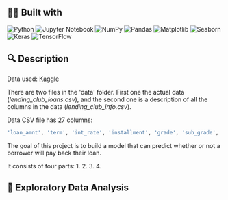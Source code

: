 ## 👨‍💻 Built with
![Python](https://img.shields.io/badge/Python-FFD43B?style=for-the-badge&logo=python&logoColor=blue)
![Jupyter Notebook](https://img.shields.io/badge/Jupyter-1476FE.svg?&style=for-the-badge&logo=Jupyter&logoColor=white)
![NumPy](https://img.shields.io/badge/numpy-%23013243.svg?style=for-the-badge&logo=numpy&logoColor=white)
![Pandas](https://img.shields.io/badge/Pandas-2C2D72?style=for-the-badge&logo=pandas&logoColor=white)
![Matplotlib](https://img.shields.io/badge/Matplotlib-9933CC.svg?style=for-the-badge&logo=Matplotlib&logoColor=black)
![Seaborn](https://img.shields.io/badge/Seaborn-%23E7EEF0.svg?style=for-the-badge&logoColor=black)
![Keras](https://img.shields.io/badge/Keras-%23D00000.svg?style=for-the-badge&logo=Keras&logoColor=white)
![TensorFlow](https://img.shields.io/badge/TensorFlow-217346.svg?style=for-the-badge&logo=TensorFlow&logoColor=white)
## 🔍  Description

Data used: [Kaggle](https://www.kaggle.com/wordsforthewise/lending-club)

There are two files in the 'data' folder. First one the actual data (*lending_club_loans.csv*), and the second one is a description of all the columns in the data (*lending_club_info.csv*).

Data CSV file has 27 columns:

```bash
'loan_amnt', 'term', 'int_rate', 'installment', 'grade', 'sub_grade', 'emp_title', 'emp_length', 'home_ownership', 'annual_inc', 'verification_status', 'issue_d', 'loan_status', 'purpose', 'title', 'dti', 'earliest_cr_line', 'open_acc', 'pub_rec', 'revol_bal', 'revol_util', 'total_acc', 'initial_list_status', 'application_type', 'mort_acc', 'pub_rec_bankruptcies', 'address'
```

The goal of this project is to build a model that can predict whether or not a borrower will pay back their loan.

It consists of four parts:
1.
2.
3.
4.


## 📝 Exploratory Data Analysis

